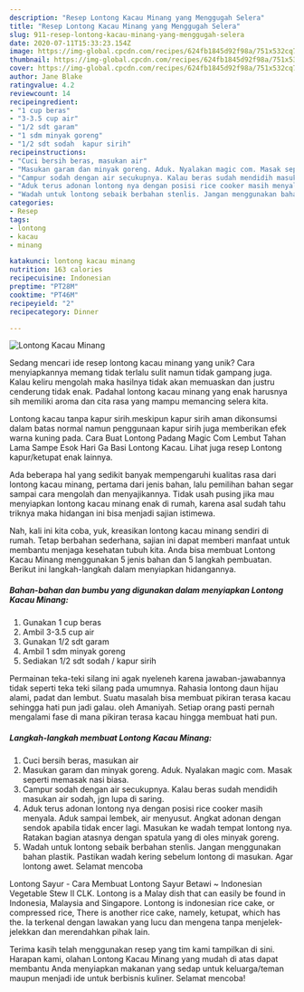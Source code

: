 ```yaml
---
description: "Resep Lontong Kacau Minang yang Menggugah Selera"
title: "Resep Lontong Kacau Minang yang Menggugah Selera"
slug: 911-resep-lontong-kacau-minang-yang-menggugah-selera
date: 2020-07-11T15:33:23.154Z
image: https://img-global.cpcdn.com/recipes/624fb1845d92f98a/751x532cq70/lontong-kacau-minang-foto-resep-utama.jpg
thumbnail: https://img-global.cpcdn.com/recipes/624fb1845d92f98a/751x532cq70/lontong-kacau-minang-foto-resep-utama.jpg
cover: https://img-global.cpcdn.com/recipes/624fb1845d92f98a/751x532cq70/lontong-kacau-minang-foto-resep-utama.jpg
author: Jane Blake
ratingvalue: 4.2
reviewcount: 14
recipeingredient:
- "1 cup beras"
- "3-3.5 cup air"
- "1/2 sdt garam"
- "1 sdm minyak goreng"
- "1/2 sdt sodah  kapur sirih"
recipeinstructions:
- "Cuci bersih beras, masukan air"
- "Masukan garam dan minyak goreng. Aduk. Nyalakan magic com. Masak seperti memasak nasi biasa."
- "Campur sodah dengan air secukupnya. Kalau beras sudah mendidih masukan air sodah, jgn lupa di saring."
- "Aduk terus adonan lontong nya dengan posisi rice cooker masih menyala. Aduk sampai lembek, air menyusut. Angkat adonan dengan sendok apabila tidak encer lagi. Masukan ke wadah tempat lontong nya. Ratakan bagian atasnya dengan spatula yang di oles minyak goreng."
- "Wadah untuk lontong sebaik berbahan stenlis. Jangan menggunakan bahan plastik. Pastikan wadah kering sebelum lontong di masukan. Agar lontong awet. Selamat mencoba"
categories:
- Resep
tags:
- lontong
- kacau
- minang

katakunci: lontong kacau minang 
nutrition: 163 calories
recipecuisine: Indonesian
preptime: "PT28M"
cooktime: "PT46M"
recipeyield: "2"
recipecategory: Dinner

---
```



![Lontong Kacau Minang](https://img-global.cpcdn.com/recipes/624fb1845d92f98a/751x532cq70/lontong-kacau-minang-foto-resep-utama.jpg)

Sedang mencari ide resep lontong kacau minang yang unik? Cara menyiapkannya memang tidak terlalu sulit namun tidak gampang juga. Kalau keliru mengolah maka hasilnya tidak akan memuaskan dan justru cenderung tidak enak. Padahal lontong kacau minang yang enak harusnya sih memiliki aroma dan cita rasa yang mampu memancing selera kita.

Lontong kacau tanpa kapur sirih.meskipun kapur sirih aman dikonsumsi dalam batas normal namun penggunaan kapur sirih juga memberikan efek warna kuning pada. Cara Buat Lontong Padang Magic Com Lembut Tahan Lama Sampe Esok Hari Ga Basi Lontong Kacau. Lihat juga resep Lontong kapur/ketupat enak lainnya.

Ada beberapa hal yang sedikit banyak mempengaruhi kualitas rasa dari lontong kacau minang, pertama dari jenis bahan, lalu pemilihan bahan segar sampai cara mengolah dan menyajikannya. Tidak usah pusing jika mau menyiapkan lontong kacau minang enak di rumah, karena asal sudah tahu triknya maka hidangan ini bisa menjadi sajian istimewa.


Nah, kali ini kita coba, yuk, kreasikan lontong kacau minang sendiri di rumah. Tetap berbahan sederhana, sajian ini dapat memberi manfaat untuk membantu menjaga kesehatan tubuh kita. Anda bisa membuat Lontong Kacau Minang menggunakan 5 jenis bahan dan 5 langkah pembuatan. Berikut ini langkah-langkah dalam menyiapkan hidangannya.

<!--inarticleads1-->

##### Bahan-bahan dan bumbu yang digunakan dalam menyiapkan Lontong Kacau Minang:

1. Gunakan 1 cup beras
1. Ambil 3-3.5 cup air
1. Gunakan 1/2 sdt garam
1. Ambil 1 sdm minyak goreng
1. Sediakan 1/2 sdt sodah / kapur sirih


Permainan teka-teki silang ini agak nyeleneh karena jawaban-jawabannya tidak seperti teka teki silang pada umumnya. Rahasia lontong daun hijau alami, padat dan lembut. Suatu masalah bisa membuat pikiran terasa kacau sehingga hati pun jadi galau. oleh Amaniyah. Setiap orang pasti pernah mengalami fase di mana pikiran terasa kacau hingga membuat hati pun. 

<!--inarticleads2-->

##### Langkah-langkah membuat Lontong Kacau Minang:

1. Cuci bersih beras, masukan air
1. Masukan garam dan minyak goreng. Aduk. Nyalakan magic com. Masak seperti memasak nasi biasa.
1. Campur sodah dengan air secukupnya. Kalau beras sudah mendidih masukan air sodah, jgn lupa di saring.
1. Aduk terus adonan lontong nya dengan posisi rice cooker masih menyala. Aduk sampai lembek, air menyusut. Angkat adonan dengan sendok apabila tidak encer lagi. Masukan ke wadah tempat lontong nya. Ratakan bagian atasnya dengan spatula yang di oles minyak goreng.
1. Wadah untuk lontong sebaik berbahan stenlis. Jangan menggunakan bahan plastik. Pastikan wadah kering sebelum lontong di masukan. Agar lontong awet. Selamat mencoba


Lontong Sayur - Cara Membuat Lontong Sayur Betawi ~ Indonesian Vegetable Stew II CLK. Lontong is a Malay dish that can easily be found in Indonesia, Malaysia and Singapore. Lontong is indonesian rice cake, or compressed rice, There is another rice cake, namely, ketupat, which has the. Ia terkenal dengan lawakan yang lucu dan mengena tanpa menjelek-jelekkan dan merendahkan pihak lain. 

Terima kasih telah menggunakan resep yang tim kami tampilkan di sini. Harapan kami, olahan Lontong Kacau Minang yang mudah di atas dapat membantu Anda menyiapkan makanan yang sedap untuk keluarga/teman maupun menjadi ide untuk berbisnis kuliner. Selamat mencoba!
